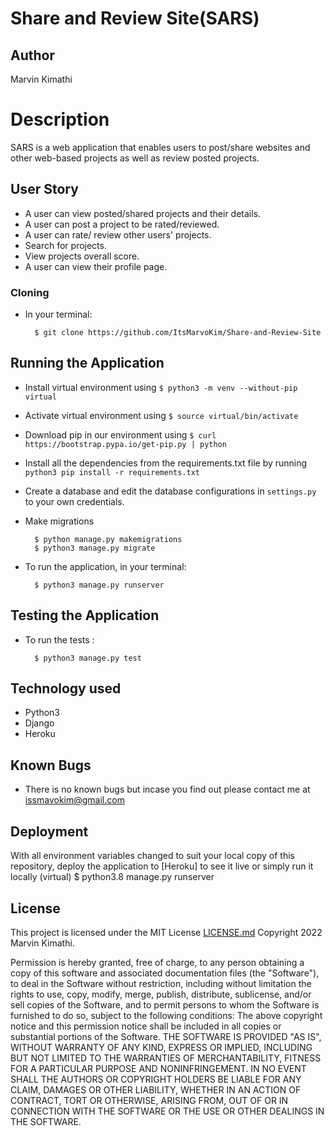 # Share and Review Site(SARS)

## Author

Marvin Kimathi

# Description

SARS is a web application that enables users to post/share websites and other web-based projects as well as review posted projects.


## User Story

* A user can view posted/shared projects and their details.  
* A user can post a project to be rated/reviewed. 
* A user can rate/ review other users' projects.  
* Search for projects.  
* View projects overall score.
* A user can view their profile page.   

### Cloning

* In your terminal:
        
        $ git clone https://github.com/ItsMarvoKim/Share-and-Review-Site

## Running the Application

* Install virtual environment using `$ python3 -m venv --without-pip virtual`

* Activate virtual environment using `$ source virtual/bin/activate`

* Download pip in our environment using `$ curl https://bootstrap.pypa.io/get-pip.py | python`

* Install all the dependencies from the requirements.txt file by running `python3 pip install -r requirements.txt`

* Create a database and edit the database configurations in `settings.py` to your own credentials.
* Make migrations

        $ python manage.py makemigrations 
        $ python3 manage.py migrate 

* To run the application, in your terminal:

        $ python3 manage.py runserver
        
## Testing the Application

* To run the tests :

        $ python3 manage.py test 


## Technology used

* Python3
* Django
* Heroku


## Known Bugs

* There is no known bugs but incase you find out please contact me at issmavokim@gmail.com

## Deployment

With all environment variables changed to suit your local copy of this repository, deploy the application to [Heroku] to see it live or simply run it locally
  (virtual) $ python3.8 manage.py runserver


## License

This project is licensed under the MIT License  [LICENSE.md](LICENSE.md) Copyright 2022  Marvin Kimathi.

Permission is hereby granted, free of charge, to any person obtaining a copy of this software and associated documentation files (the "Software"), to deal in the Software without restriction, including without limitation the rights to use, copy, modify, merge, publish, distribute, sublicense, and/or sell copies of the Software, and to permit persons to whom the Software is furnished to do so, subject to the following conditions:
The above copyright notice and this permission notice shall be included in all copies or substantial portions of the Software.
THE SOFTWARE IS PROVIDED "AS IS", WITHOUT WARRANTY OF ANY KIND, EXPRESS OR IMPLIED, INCLUDING BUT NOT LIMITED TO THE WARRANTIES OF MERCHANTABILITY, FITNESS FOR A PARTICULAR PURPOSE AND NONINFRINGEMENT. IN NO EVENT SHALL THE AUTHORS OR COPYRIGHT HOLDERS BE LIABLE FOR ANY CLAIM, DAMAGES OR OTHER LIABILITY, WHETHER IN AN ACTION OF CONTRACT, TORT OR OTHERWISE, ARISING FROM, OUT OF OR IN CONNECTION WITH THE SOFTWARE OR THE USE OR OTHER DEALINGS IN THE SOFTWARE.